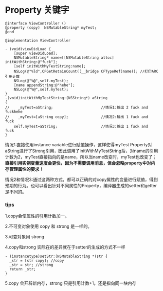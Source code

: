 # Property 关键字

```
@interface ViewController ()
@property (copy)  NSMutableString* myTest;
@end

@implementation ViewController

- (void)viewDidLoad {
    [super viewDidLoad];
    NSMutableString* name=[[NSMutableString alloc] initWithString:@"fuck"];
    [self initWithMyTestString:name];
    NSLog(@"%ld",CFGetRetainCount((__bridge CFTypeRef)name)); //打印ARC引用计数
    NSLog(@"%@",self.myTest);
    [name appendString:@"hehe"];
    NSLog(@"%@",self.myTest);
}
-(void)initWithMyTestString:(NSString*) aString
{
//    _myTest=aString;                      //情况1:输出 2 fuck and fuckhehe
//    _myTest=[aString copy];               //情况2:输出 1 fuck and fuck
    self.myTest=aString;                    //情况3:输出 1 fuck and fuck
}
```

情况1:直接使用instance variable进行赋值操作，这样使得myTest Property对aString进行了Strong引用，因此调用了initWithMyTestString后，对name的引用计数为2，myTest直接指向的是name，所以当name改变时，myTest也改变了；**直接引用实例变量速度会更快，因为不需要调用消息，但会忽略property中对内存管理属性的要求！**

情况2和情况3:通过这两种方式，都可以正确的对copy属性的变量进行赋值，得到预期的行为。也可以看出针对不同属性的Property，编译器生成的setter和getter是不同的。

### tips
1.copy会使属性的引用计数加一。

2.不可变对象使用 copy 和 strong 是一样的。

3.可变对象用 strong

4.copy和strong 实际在的差异就在于setter的生成的方式不一样

```
- (instancetype)setStr:(NSMutableString *)str {
  _str = [str copy]; //copy
  _str = str; //strong
  return _str;
}
```

5.copy 会开辟新内存，strong 只是引用计数+1，还是指向同一块内存

